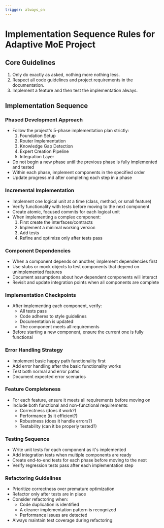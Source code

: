 ```yaml
---
trigger: always_on
---
```


# Implementation Sequence Rules for Adaptive MoE Project

## Core Guidelines
1. Only do exactly as asked, nothing more nothing less.
2. Respect all code guidelines and project requirements in the documentation.
3. Implement a feature and then test the implementation always.

## Implementation Sequence

### Phased Development Approach
- Follow the project's 5-phase implementation plan strictly:
  1. Foundation Setup
  2. Router Implementation
  3. Knowledge Gap Detection
  4. Expert Creation Pipeline
  5. Integration Layer
- Do not begin a new phase until the previous phase is fully implemented and tested
- Within each phase, implement components in the specified order
- Update progress.md after completing each step in a phase

### Incremental Implementation
- Implement one logical unit at a time (class, method, or small feature)
- Verify functionality with tests before moving to the next component
- Create atomic, focused commits for each logical unit
- When implementing a complex component:
  1. First create the interfaces/contracts
  2. Implement a minimal working version
  3. Add tests
  4. Refine and optimize only after tests pass

### Component Dependencies
- When a component depends on another, implement dependencies first
- Use stubs or mock objects to test components that depend on unimplemented features
- Document assumptions about how dependent components will interact
- Revisit and update integration points when all components are complete

### Implementation Checkpoints
- After implementing each component, verify:
  - All tests pass
  - Code adheres to style guidelines
  - Documentation is updated
  - The component meets all requirements
- Before starting a new component, ensure the current one is fully functional

### Error Handling Strategy
- Implement basic happy path functionality first
- Add error handling after the basic functionality works
- Test both normal and error paths
- Document expected error scenarios

### Feature Completeness
- For each feature, ensure it meets all requirements before moving on
- Include both functional and non-functional requirements:
  - Correctness (does it work?)
  - Performance (is it efficient?)
  - Robustness (does it handle errors?)
  - Testability (can it be properly tested?)

### Testing Sequence
- Write unit tests for each component as it's implemented
- Add integration tests when multiple components are ready
- Create end-to-end tests for each phase before moving to the next
- Verify regression tests pass after each implementation step

### Refactoring Guidelines
- Prioritize correctness over premature optimization
- Refactor only after tests are in place
- Consider refactoring when:
  - Code duplication is identified
  - A cleaner implementation pattern is recognized
  - Performance issues are detected
- Always maintain test coverage during refactoring
